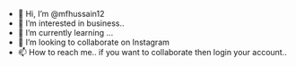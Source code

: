 - 👋 Hi, I’m @mfhussain12
- 👀 I’m interested in business..
- 🌱 I’m currently learning ...
- 💞️ I’m looking to collaborate on Instagram 
- 📫 How to reach me.. if you want to collaborate then login your account..

<!---
mfhussain12/mfhussain12 is a ✨ special ✨ repository because its `README.md` (this file) appears on your GitHub profile.
You can click the Preview link to take a look at your changes.
--->
